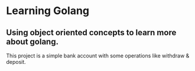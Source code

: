 # Learning Golang

## Using object oriented concepts to learn more about golang. 

This project is a simple bank account with some operations like withdraw & deposit.